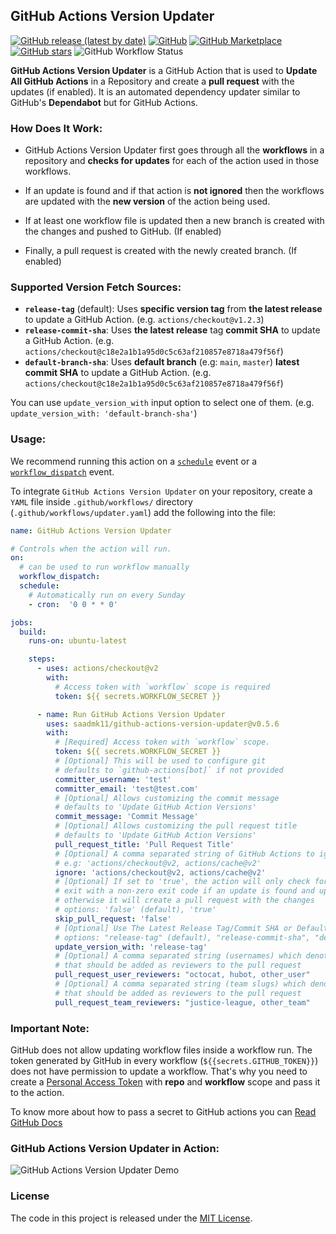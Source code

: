 ## GitHub Actions Version Updater

[![GitHub release (latest by date)](https://img.shields.io/github/v/release/saadmk11/github-actions-version-updater?style=flat-square)](https://github.com/saadmk11/github-actions-version-updater/releases/latest)
[![GitHub](https://img.shields.io/github/license/saadmk11/github-actions-version-updater?style=flat-square)](https://github.com/saadmk11/github-actions-version-updater/blob/main/LICENSE)
[![GitHub Marketplace](https://img.shields.io/badge/Get%20It-on%20Marketplace-orange?style=flat-square)](https://github.com/marketplace/actions/github-actions-version-updater)
[![GitHub stars](https://img.shields.io/github/stars/saadmk11/github-actions-version-updater?color=success&style=flat-square)](https://github.com/saadmk11/github-actions-version-updater/stargazers)
![GitHub Workflow Status](https://img.shields.io/github/workflow/status/saadmk11/github-actions-version-updater/Changelog%20CI?label=Changelog%20CI&style=flat-square)

**GitHub Actions Version Updater** is a GitHub Action that is used to **Update All GitHub Actions** in a Repository
and create a **pull request** with the updates (if enabled).
It is an automated dependency updater similar to GitHub's **Dependabot** but for GitHub Actions.

### How Does It Work:

* GitHub Actions Version Updater first goes through all the **workflows**
  in a repository and **checks for updates** for each of the action used in those workflows.

* If an update is found and if that action is **not ignored** then the workflows are updated
  with the **new version** of the action being used.

* If at least one workflow file is updated then a new branch is created with the changes and pushed to GitHub. (If enabled)

* Finally, a pull request is created with the newly created branch. (If enabled)

### Supported Version Fetch Sources:

- **`release-tag`** (default): Uses **specific version tag** from **the latest release** to update a GitHub Action. (e.g. `actions/checkout@v1.2.3`)
- **`release-commit-sha`**: Uses **the latest release** tag **commit SHA** to update a GitHub Action. (e.g. `actions/checkout@c18e2a1b1a95d0c5c63af210857e8718a479f56f`)
- **`default-branch-sha`**: Uses **default branch** (e.g: `main`, `master`) **latest commit SHA** to update a GitHub Action. (e.g. `actions/checkout@c18e2a1b1a95d0c5c63af210857e8718a479f56f`)

You can use `update_version_with` input option to select one of them. (e.g. `update_version_with: 'default-branch-sha'`)

### Usage:

We recommend running this action on a [`schedule`](https://docs.github.com/en/actions/reference/events-that-trigger-workflows#schedule)
event or a [`workflow_dispatch`](https://docs.github.com/en/actions/reference/events-that-trigger-workflows#workflow_dispatch) event.

To integrate `GitHub Actions Version Updater` on your repository, create a `YAML`  file
inside `.github/workflows/` directory (`.github/workflows/updater.yaml`) add the following into the file:

```yaml
name: GitHub Actions Version Updater

# Controls when the action will run.
on:
  # can be used to run workflow manually
  workflow_dispatch:
  schedule:
    # Automatically run on every Sunday
    - cron:  '0 0 * * 0'

jobs:
  build:
    runs-on: ubuntu-latest

    steps:
      - uses: actions/checkout@v2
        with:
          # Access token with `workflow` scope is required
          token: ${{ secrets.WORKFLOW_SECRET }}

      - name: Run GitHub Actions Version Updater
        uses: saadmk11/github-actions-version-updater@v0.5.6
        with:
          # [Required] Access token with `workflow` scope.
          token: ${{ secrets.WORKFLOW_SECRET }}
          # [Optional] This will be used to configure git
          # defaults to `github-actions[bot]` if not provided
          committer_username: 'test'
          committer_email: 'test@test.com'
          # [Optional] Allows customizing the commit message
          # defaults to 'Update GitHub Action Versions'
          commit_message: 'Commit Message'
          # [Optional] Allows customizing the pull request title
          # defaults to 'Update GitHub Action Versions'
          pull_request_title: 'Pull Request Title'
          # [Optional] A comma separated string of GitHub Actions to ignore updates for.
          # e.g: 'actions/checkout@v2, actions/cache@v2'
          ignore: 'actions/checkout@v2, actions/cache@v2'
          # [Optional] If set to 'true', the action will only check for updates and
          # exit with a non-zero exit code if an update is found and update the build summary with the diff
          # otherwise it will create a pull request with the changes
          # options: 'false' (default), 'true'
          skip_pull_request: 'false'
          # [Optional] Use The Latest Release Tag/Commit SHA or Default Branch Commit SHA to update the actions
          # options: "release-tag" (default), "release-commit-sha", "default-branch-sha"'
          update_version_with: 'release-tag'
          # [Optional] A comma separated string (usernames) which denotes the users
          # that should be added as reviewers to the pull request
          pull_request_user_reviewers: "octocat, hubot, other_user"
          # [Optional] A comma separated string (team slugs) which denotes the teams
          # that should be added as reviewers to the pull request
          pull_request_team_reviewers: "justice-league, other_team"
```

### Important Note:

GitHub does not allow updating workflow files inside a workflow run.
The token generated by GitHub in every workflow (`${{secrets.GITHUB_TOKEN}}`) does not have
permission to update a workflow. That's why you need to create a [Personal Access Token](https://docs.github.com/en/github/authenticating-to-github/creating-a-personal-access-token)
with **repo** and **workflow** scope and pass it to the action.

To know more about how to pass a secret to GitHub actions you can [Read GitHub Docs](https://docs.github.com/en/actions/reference/encrypted-secrets)

### GitHub Actions Version Updater in Action:

![GitHub Actions Version Updater Demo](https://user-images.githubusercontent.com/24854406/113888349-15dbdc00-97e4-11eb-91a6-622828455d1f.gif)


### License

The code in this project is released under the [MIT License](LICENSE).
